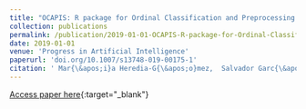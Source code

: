 ```yaml
---
title: "OCAPIS: R package for Ordinal Classification and Preprocessing in Scala"
collection: publications
permalink: /publication/2019-01-01-OCAPIS-R-package-for-Ordinal-Classification-and-Preprocessing-in-Scala
date: 2019-01-01
venue: 'Progress in Artificial Intelligence'
paperurl: 'doi.org/10.1007/s13748-019-00175-1'
citation: ' Mar{\&apos;i}a Heredia-G{\&apos;o}mez,  Salvador Garc{\&apos;i}a,  Pedro Guti{\&apos;e}rrez,  Francisco Herrera, &quot;OCAPIS: R package for Ordinal Classification and Preprocessing in Scala.&quot; Progress in Artificial Intelligence, 2019.'
---
```

[Access paper here](doi.org/10.1007/s13748-019-00175-1){:target="_blank"}
